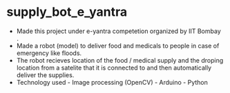 # supply_bot_e_yantra
* Made this project under e-yantra competetion organized by IIT Bombay .
* Made a robot (model) to deliver food and medicals to people in case of emergency like floods.
* The robot recieves location of the food / medical supply and the droping location from a satelite that it is connected to and then automatically deliver the supplies.
* Technology used - Image processing (OpenCV)
                  - Arduino
                  - Python
